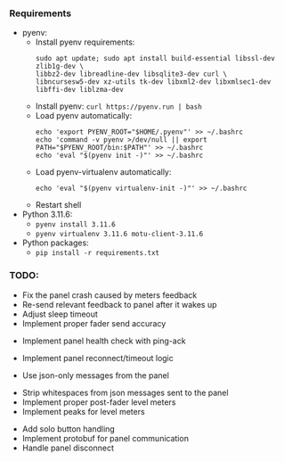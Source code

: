 ### Requirements
- pyenv:
    - Install pyenv requirements:
        ```
        sudo apt update; sudo apt install build-essential libssl-dev zlib1g-dev \
        libbz2-dev libreadline-dev libsqlite3-dev curl \
        libncursesw5-dev xz-utils tk-dev libxml2-dev libxmlsec1-dev libffi-dev liblzma-dev
        ```
    - Install pyenv: ```curl https://pyenv.run | bash```
    - Load pyenv automatically:
        ```
        echo 'export PYENV_ROOT="$HOME/.pyenv"' >> ~/.bashrc
        echo 'command -v pyenv >/dev/null || export PATH="$PYENV_ROOT/bin:$PATH"' >> ~/.bashrc
        echo 'eval "$(pyenv init -)"' >> ~/.bashrc
        ```
    - Load pyenv-virtualenv automatically:
        ```
        echo 'eval "$(pyenv virtualenv-init -)"' >> ~/.bashrc
        ```
    - Restart shell
- Python 3.11.6:
    - ```pyenv install 3.11.6```
    - ```pyenv virtualenv 3.11.6 motu-client-3.11.6```
- Python packages:
    - ```pip install -r requirements.txt```

### TODO:
+ Fix the panel crash caused by meters feedback
+ Re-send relevant feedback to panel after it wakes up
+ Adjust sleep timeout
+ Implement proper fader send accuracy
- Implement panel health check with ping-ack
+ Implement panel reconnect/timeout logic
- Use json-only messages from the panel
+ Strip whitespaces from json messages sent to the panel
+ Implement proper post-fader level meters
+ Implement peaks for level meters
- Add solo button handling
- Implement protobuf for panel communication
- Handle panel disconnect
